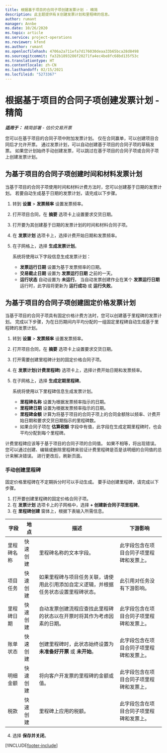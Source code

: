 ```yaml
---
title: 根据基于项目的合同子项创建发票计划 - 精简
description: 此主题提供有关创建发票计划和里程碑的信息。
author: rumant
manager: Annbe
ms.date: 10/26/2020
ms.topic: article
ms.service: project-operations
ms.reviewer: kfend
ms.author: rumant
ms.openlocfilehash: 4706a2a711efa7d176030deaa33b65bca28d8498
ms.sourcegitcommit: fa32b1893286f20271fa4ec4be8fc68bd135f53c
ms.translationtype: HT
ms.contentlocale: zh-CN
ms.lasthandoff: 02/15/2021
ms.locfileid: "5273367"
---
```

# <a name="create-invoice-schedules-on-a-project-based-contract-line---lite"></a>根据基于项目的合同子项创建发票计划 - 精简

_**适用于：** 精简部署 - 估价交易开票_

您可以在基于项目的合同子项中附加发票计划。 仅在合同赢单，可以创建项目合同后才允许开票。 通过发票计划，可以自动创建基于项目的合同子项的草稿发票。 如果您计划始终手动创建发票，可以跳过在基于项目的合同子项或合同子项上创建发票计划。

## <a name="create-a-time-and-material-invoice-schedule-for-a-project-based-contract-line"></a>为基于项目的合同子项创建时间和材料发票计划

当基于项目的合同子项使用时间和材料计费方法时，您可以创建基于日期的发票计划。 若要自动生成基于日期的发票计划，请完成以下步骤。

1. 转到 **设置** > **发票频率** 设置发票频率。
2. 打开项目合同，在 **摘要** 选项卡上设置要求交货日期。
3. 打开要为其创建基于日期的发票计划的时间和材料合同子项。 
4. 在 **发票计划** 选项卡上，选择计费开始日期和发票频率。 
5. 在子网格上，选择 **生成发票计划**。

    系统将使用以下字段信息生成发票计划：

    - **发票运行日期** 设置为基于发票频率的日期。
    - **交易截止日期** 设置为 **发票运行日期** 之前的一天。
    - **运行状态** 自动设置为 **未运行**。 当自动发票创建作业在某个 **发票运行日期** 运行时，此字段将更新为 **运行成功** 或 **运行失败**。

## <a name="create-a-fixed-price-invoice-schedule-for-a-project-based-contract-line"></a>为基于项目的合同子项创建固定价格发票计划

当基于项目的合同子项具有固定价格计费方法时，您可以创建基于里程碑的发票计划。 完成以下步骤，为在日历期间内平均分配的一组固定里程碑自动生成基于里程碑的发票计划。

1. 转到 **设置** > **发票频率** 设置发票频率。
2. 打开项目合同，在 **摘要** 选项卡上设置要求交货日期。
3. 打开需要创建里程碑计划的固定价格合同子项。 
4. 在 **发票计划(计费里程碑)** 选项卡上，选择计费开始日期和发票频率。 
5. 在子网格上，选择 **生成定期里程碑**。

    系统将使用以下里程碑信息生成发票计划。

    - **里程碑名称** 设置为根据发票频率指示的日期。
    - **里程碑日期** 设置为根据发票频率指示的日期。
    - **里程碑金额** 计算为将基于项目的合同子项上的合同金额除以频率、计费开始日期和要求交货日期指示的里程碑数。
    - 如果合同子项在 **估算税额** 字段中有值，此字段在生成定期里程碑时，也会平均分配到每个里程碑。

计费里程碑应该等于基于项目的合同子项的合同值。 如果不相等，将出现错误。 您可以通过创建、编辑或删除里程碑来验证计费里程碑是否是该明细的合同值的总计来解决错误。 进行更改后，刷新页面。

### <a name="manually-create-milestones"></a>手动创建里程碑

固定价格里程碑在不定期拆分时可以手动生成。 要手动创建里程碑，请完成以下步骤。

1. 打开要创建里程碑的固定价格合同子项。 
2. 在 **发票计划** 选项卡上的子网格中，选择 **+ 创建新合同子项里程碑**。
3. 在 **里程碑创建** 窗体上，根据下表输入所需信息。 

| 字段 | 地点 | 描述 | 下游影响 |
| --- | --- | --- | --- |
| 里程碑名称 | 快速创建 | 里程碑名称的文本字段。 | 此字段包含在项目合同子项里程碑和发票上。 |
| 项目任务 | 快速创建 | 如果里程碑与项目任务关联，请使用此引用添加自定义逻辑，并根据任务状态设置里程碑状态。 | 此引用对任务没有下游影响。 |
| 里程碑日期 | 快速创建 | 自动发票创建流程应查找此里程碑的状态以在开票时将其作为考虑因素的日期。 | 此字段包含在项目合同子项里程碑和发票上。 |
| 账单状态 | 快速创建 | 创建里程碑时，此状态始终设置为 **未准备好开票** 或 **未开始**。 | 此字段包含在项目合同子项里程碑和发票上。 |
| 明细金额 | 快速创建 | 将向客户开发票的里程碑的金额或值。 | 此字段包含在项目合同子项里程碑和发票上， |
| 税款 | 快速创建 | 里程碑上应用的税额。 | 此字段包含在项目合同子项里程碑和发票上。 |

4. 选择 **保存并关闭**。


[!INCLUDE[footer-include](../../includes/footer-banner.md)]